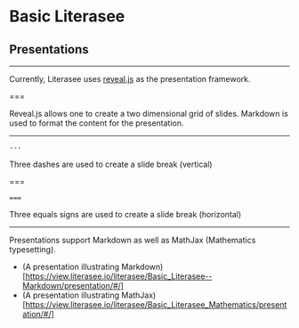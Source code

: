 # Basic Literasee
## Presentations

---

Currently, Literasee uses [reveal.js](http://lab.hakim.se/reveal-js/#/) as the presentation framework.

===

Reveal.js allows one to create a two dimensional grid of slides. Markdown is used to format the content for the presentation.

---

```
---
```

Three dashes are used to create a slide break (vertical)

===

```
===
```

Three equals signs are used to create a slide break (horizontal)


---

Presentations support Markdown as well as MathJax (Mathematics typesetting).

- (A presentation illustrating Markdown)[https://view.literasee.io/literasee/Basic_Literasee--Markdown/presentation/#/]
- (A presentation illustrating MathJax)[https://view.literasee.io/literasee/Basic_Literasee_Mathematics/presentation/#/]
